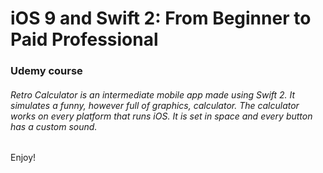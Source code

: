 # iOS 9 and Swift 2: From Beginner to Paid Professional
### Udemy course
###### Retro Calculator is an intermediate mobile app made using Swift 2. It simulates a funny, however full of graphics, calculator. The calculator works on every platform that runs iOS. It is set in space and every button has a custom sound.
Enjoy!